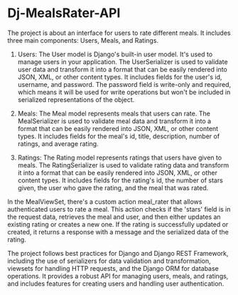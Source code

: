 # Dj-MealsRater-API
The project is about an interface for users to rate different meals. It includes three main components: Users, Meals, and Ratings.



1. Users: The User model is Django's built-in user model. It's used to manage users in your application. The UserSerializer is used to validate user data and transform it into a format that can be easily rendered into JSON, XML, or other content types. It includes fields for the user's id, username, and password. The password field is write-only and required, which means it will be used for write operations but won't be included in serialized representations of the object.



2. Meals: The Meal model represents meals that users can rate. The MealSerializer is used to validate meal data and transform it into a format that can be easily rendered into JSON, XML, or other content types. It includes fields for the meal's id, title, description, number of ratings, and average rating.



3. Ratings: The Rating model represents ratings that users have given to meals. The RatingSerializer is used to validate rating data and transform it into a format that can be easily rendered into JSON, XML, or other content types. It includes fields for the rating's id, the number of stars given, the user who gave the rating, and the meal that was rated.



In the MealViewSet, there's a custom action meal_rater that allows authenticated users to rate a meal. This action checks if the 'stars' field is in the request data, retrieves the meal and user, and then either updates an existing rating or creates a new one. If the rating is successfully updated or created, it returns a response with a message and the serialized data of the rating.



The project follows best practices for Django and Django REST Framework, including the use of serializers for data validation and transformation, viewsets for handling HTTP requests, and the Django ORM for database operations. It provides a robust API for managing users, meals, and ratings, and includes features for creating users and handling user authentication.
